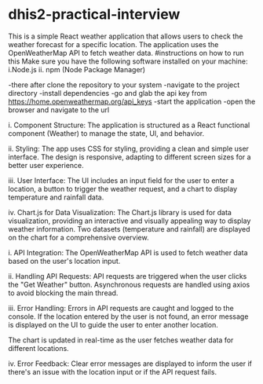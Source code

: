 <!-- in this readme.md file am going to explain part(a) of deliverables -->
<!-- how to install and run the system on your machine -->



# dhis2-practical-interview

This is a simple React weather application that allows users to check the weather forecast for a specific location. The application uses the OpenWeatherMap API to fetch weather data.
#instructions on how to run this
Make sure you have the following software installed on your machine:
i.Node.js
ii. npm (Node Package Manager)

-there after clone the repository to your system
-navigate to the project directory
-install dependencies
-go and glab the api key from https://home.openweathermap.org/api_keys
-start the application
-open the browser and navigate to the url

<!-- DESIGN DECISION -->

i. Component Structure:
The application is structured as a React functional component (Weather) to manage the state, UI, and behavior.

ii. Styling:
The app uses CSS for styling, providing a clean and simple user interface.
The design is responsive, adapting to different screen sizes for a better user experience.

iii. User Interface:
The UI includes an input field for the user to enter a location, a button to trigger the weather request, and a chart to display temperature and rainfall data.

iv. Chart.js for Data Visualization:
The Chart.js library is used for data visualization, providing an interactive and visually appealing way to display weather information.
Two datasets (temperature and rainfall) are displayed on the chart for a comprehensive overview.


<!-- HOW TO HANDLE API REQUEST AND RESPONSE -->
i. API Integration:
The OpenWeatherMap API is used to fetch weather data based on the user's location input.

ii. Handling API Requests:
API requests are triggered when the user clicks the "Get Weather" button.
Asynchronous requests are handled using axios to avoid blocking the main thread.

iii. Error Handling:
Errors in API requests are caught and logged to the console.
If the location entered by the user is not found, an error message is displayed on the UI to guide the user to enter another location.

The chart is updated in real-time as the user fetches weather data for different locations.


iv. Error Feedback:
Clear error messages are displayed to inform the user if there's an issue with the location input or if the API request fails.



